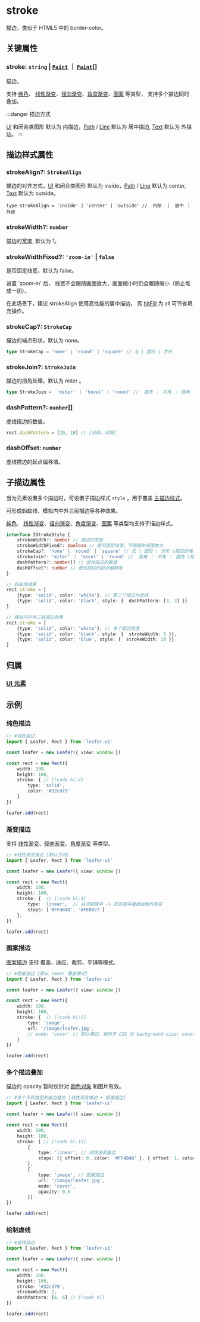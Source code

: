 <script setup>
import Case from '/component/Case.vue'
</script>

# stroke

描边，类似于 HTML5 中的 border-color。

<case name="Stroke" editor=false></case>

## 关键属性

### stroke: `string` | [`Paint`](../interface/ui/Paint) ｜ [`Paint`](../interface/ui/Paint.md)[]

描边。

支持 [纯色](/reference/UI/paint/solid.md)、 [线性渐变](/reference/UI/paint/linear.md)、[径向渐变](/reference/UI/paint/radial.md)、[角度渐变](/reference/UI/paint/angular.md)、[图案](/reference/UI/paint/image.md) 等类型， 支持多个描边同时叠加。

:::danger 描边方式

[UI](/reference/display/UI.md) 和闭合类图形 默认为 内描边，[Path](../display/Path.md) / [Line](../display/Line.md) 默认为 居中描边, [Text](../display/Text.md) 默认为 外描边。
:::

## 描边样式属性

### strokeAlign?: `StrokeAlign`

描边的对齐方式，[UI](/reference/display/UI.md) 和闭合类图形 默认为 inside，[Path](../display/Path.md) / [Line](../display/Line.md) 默认为 center, [Text](../display/Text.md) 默认为 outside。

```tsx
type StrokeAlign = 'inside' | 'center' | 'outside' //  内部  |  居中 ｜ 外部
```

### strokeWidth?: `number`

描边的宽度, 默认为 1。

### strokeWidthFixed?: `'zoom-in'` | `false`

是否固定线宽，默认为 false。

设置 'zoom-in' 后， 线宽不会跟随画面放大，画面缩小时仍会跟随缩小（防止堆成一团）。

在此场景下，建议 strokeAlign 使用高性能的居中描边， 另 [hitFill](/reference/UI/hit.md#hitfill-ihittype) 为 all 可节省填充操作。

### strokeCap?: `StrokeCap`

描边的端点形状，默认为 none。

```ts
type StrokeCap = 'none' | 'round' | 'square' // 无 | 圆形 | 方形
```

### strokeJoin?: `StrokeJoin`

描边的拐角处理，默认为 miter 。

```ts
type StrokeJoin =  'miter' ｜ 'bevel' | 'round' //  直角 ｜ 平角 ｜ 圆角
```

### dashPattern?: `number`[]

虚线描边的数值。

```ts
rect.dashPattern = [20, 10] // [线段，间隙]
```

### dashOffset: `number`

虚线描边的起点偏移值。

## 子描边属性

当为元素设置多个描边时，可设置子描边样式 `style` ，用于覆盖 [主描边样式](/reference/UI/stroke.md#描边样式属性)。

可形成蚂蚁线、模拟内中外三层描边等各种效果。

[纯色](/reference/UI/paint/solid.md#子描边属性)、 [线性渐变](/reference/UI/paint/linear.md#子描边属性)、[径向渐变](/reference/UI/paint/radial.md#子描边属性)、[角度渐变](/reference/UI/paint/angular.md#子描边属性)、[图案](/reference/UI/paint/image.md#子描边属性) 等类型均支持子描边样式。

```ts
interface IStrokeStyle {
    strokeWidth?: number // 描边的宽度
    strokeWidthFixed?: boolean // 是否固定线宽，不随画布视图放大
    strokeCap?: 'none' | 'round' | 'square' // 无 | 圆形 | 方形 (描边的端点形状)
    strokeJoin?: 'miter' ｜ 'bevel' | 'round' //  直角 ｜ 平角 ｜ 圆角 (描边的拐角处理)
    dashPattern?: number[] // 虚线描边的数值
    dashOffset?: number // 虚线描边的起点偏移值
}

// 蚂蚁线效果
rect.stroke = [
    {type: 'solid', color: 'white'}, // 第二个描边为虚线
    {type: 'solid', color: 'black', style: {  dashPattern: [3, 3] }}
]

// 模拟内中外三层描边效果
rect.stroke = [
    {type: 'solid', color: 'white'}, // 多个描边宽度
    {type: 'solid', color: 'black', style: {  strokeWidth: 5 }},
    {type: 'solid', color: 'blue', style: {  strokeWidth: 10 }}
]
```

## 归属

### [UI 元素](/reference/display/UI.md)

## 示例

<case name="SolidStroke" index=0  editor=false></case>

### 纯色描边

```ts
// #纯色描边
import { Leafer, Rect } from 'leafer-ui'

const leafer = new Leafer({ view: window })

const rect = new Rect({
    width: 100,
    height: 100,
    stroke: { // [!code hl:4]
        type: 'solid',
        color: '#32cd79'
    }
})

leafer.add(rect)
```

<case name="GradientStroke" index=0  editor=false></case>

### 渐变描边

支持 [线性渐变](./paint/linear.md)、[径向渐变](./paint/radial.md)、[角度渐变](./paint/angular.md) 等类型。

```ts
// #线性渐变描边 [默认方向]
import { Leafer, Rect } from 'leafer-ui'

const leafer = new Leafer({ view: window })

const rect = new Rect({
    width: 100,
    height: 100,
    stroke: {  // [!code hl:4]
        type: 'linear',  // 从顶部居中 -> 底部居中垂直绘制的渐变
        stops: ['#FF4B4B', '#FEB027']
    },
})

leafer.add(rect)
```

<case name="ImageStroke" index=0  editor=false></case>

### 图案描边

[图案描边](./paint/image.md) 支持 覆盖、适应、裁剪、平铺等模式。

```ts
// #图案描边 [默认 cover 覆盖模式]
import { Leafer, Rect } from 'leafer-ui'

const leafer = new Leafer({ view: window })

const rect = new Rect({
    width: 100,
    height: 100,
    stroke: {  // [!code hl:5]
        type: 'image',
        url: '/image/leafer.jpg',
        // mode: 'cover' // 默认模式，相当于 CSS 的 background-size: cover
    }
})

leafer.add(rect)
```

<case name="Strokes" index=0  editor=false></case>

### 多个描边叠加

描边的 opacity 暂时仅针对 [颜色对象](/reference/interface/ui/Color.md#rgb) 和图片有效。

```ts
// #多个不同类型的描边叠加 [线性渐变描边 + 图案描边]
import { Leafer, Rect } from 'leafer-ui'

const leafer = new Leafer({ view: window })

const rect = new Rect({
    width: 100,
    height: 100,
    stroke: [ // [!code hl:11]
        {
            type: 'linear', // 线性渐变描边
            stops: [{ offset: 0, color: '#FF4B4B' }, { offset: 1, color: '#FEB027' }]
        },
        {
            type: 'image', // 图案描边
            url: '/image/leafer.jpg',
            mode: 'cover',
            opacity: 0.5
        }]
})

leafer.add(rect)
```

<case name="Stroke" index=3  editor=false></case>

### 绘制虚线

```ts
// #虚线描边
import { Leafer, Rect } from 'leafer-ui'

const leafer = new Leafer({ view: window })

const rect = new Rect({
    width: 100,
    height: 100,
    stroke: '#32cd79',
    strokeWidth: 2,
    dashPattern: [6, 6] // [!code hl]
})

leafer.add(rect)
```

